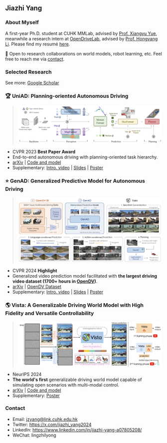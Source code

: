 ## Jiazhi Yang

### About Myself

A first-year Ph.D. student at CUHK MMLab, advised by [Prof. Xiangyu Yue](https://xyue.io/), meanwhile a research intern at [OpenDriveLab](https://opendrivelab.com/), advised by [Prof. Hongyang Li](https://lihongyang.info/). Please find my resumé [here](https://github.com/YTEP-ZHI/YTEP-ZHI/blob/main/Jiazhi_Yang_CV.pdf).

🤗 Open to research collaborations on world models, robot learning, etc. Feel free to reach me via [contact](#contact).


### Selected Research
See more: [Google Scholar](https://scholar.google.com/citations?user=Ju7nGX8AAAAJ&hl=zh-CN)

### 🏆 **UniAD**: Planning-oriented Autonomous Driving

> ![image](uniad_pipe.png)

- CVPR 2023 **Best Paper Award**
- End-to-end autonomous driving with planning-oriented task hierarchy.
- [arXiv](https://arxiv.org/abs/2212.10156) | [Code and model](https://github.com/OpenDriveLab/UniAD)
- Supplementary: [Intro. video](https://www.youtube.com/watch?v=cyrxJJ_nnaQ) | [Slides](https://opendrivelab.com/e2ead/UniAD_plenary_talk_slides.pdf) | [Poster](https://github.com/OpenDriveLab/UniAD/blob/main/sources/cvpr23_uniad_poster.png)

### ⭐ **GenAD**: Generalized Predictive Model for Autonomous Driving
> ![image](genad_overview.png)
- CVPR 2024 **Highlight**
- Generalized video prediction model facilitated with **the largest driving video dataset (1700+ hours in [OpenDV](https://github.com/OpenDriveLab/DriveAGI))**.
- [arXiv](https://arxiv.org/abs/2403.09630) | [OpenDV Dataset](https://github.com/OpenDriveLab/DriveAGI)
- Supplementary: [Intro. video](https://www.youtube.com/watch?v=a4H6Jj-7IC0) | [Slides](https://opendrivelab.github.io/content/GenAD_slides_with_vista.pdf) | [Poster](https://github.com/OpenDriveLab/DriveAGI/blob/main/assets/cvpr24_genad_poster.png)

### 🌎 **Vista**: A Generalizable Driving World Model with High Fidelity and Versatile Controllability
> ![image](vista_pipe.png)
- NeurIPS 2024
- **The world's first** generalizable driving world model capable of simulating open scenarios with multi-modal control.
- [arXiv](https://arxiv.org/abs/2405.17398) | [Code and model](https://github.com/OpenDriveLab/Vista)
- Supplementary: [Poster](https://github.com/OpenDriveLab/Vista/blob/main/assets/nips24_vista_poster.png)

### Contact

- Email: jzyang@link.cuhk.edu.hk
- Twitter: https://x.com/jiazhi_yang2024
- LinkedIn: https://www.linkedin.com/in/jiazhi-yang-a07805208/
- WeChat: lingzhilyong

